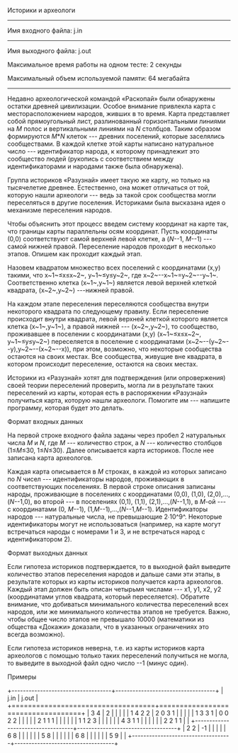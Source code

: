 Историки и археологи

  -----------------------------------------------------------------------
  Имя входного файла:                                j.in
  -------------------------------------------------- --------------------
  Имя выходного файла:                               j.out

  Максимальное время работы на одном тесте:          2 секунды

  Максимальный объем используемой памяти:            64 мегабайта

                                                     
  -----------------------------------------------------------------------

Недавно археологической командой «Раскопай» были обнаружены остатки
древней цивилизации. Особое внимание привлекла карта с
месторасположением народов, живших в то время. Карта представляет собой
прямоугольный лист, разлинованный горизонтальными линиями на *M* полос и
вертикальными линиями на *N* столбцов. Таким образом формируются
*M*\**N* клеток --- древних поселений, которые заселялись сообществами.
В каждой клетке этой карты написано натуральное число --- идентификатор
народа, к которому принадлежит это сообщество людей (рукопись с
соответствием между идентификаторами и народами также была обнаружена).

Группа историков «Разузнай» имеет такую же карту, но только на
тысячелетие древнее. Естественно, она может отличаться от той, которую
нашли археологи --- ведь за такой срок сообщества могли переселяться в
другие поселения. Историками была высказана идея о механизме переселения
народов.

Чтобы объяснить этот процесс введем систему координат на карте так, что
границы карты параллельны осям координат. Пусть координаты (0,0)
соответствуют самой верхней левой клетке, а (*N*--1, *M*--1) --- самой
нижней правой. Переселение народов проходит в несколько этапов. Опишем
как проходит каждый этап.

Назовем квадратом множество всех поселений с координатами (x,y) такими,
что x~1~≤x≤x~2~, y~1~≤y≤y~2~, где x~2~--x~1~=y~2~--y~1~. Соответственно
клетка (x~1~,y~1~) является левой верхней клеткой квадрата, (x~2~,y~2~)
---нижней правой.

На каждом этапе переселения переселяются сообщества внутри некоторого
квадрата по следующему правилу. Если переселение происходит внутри
квадрата, левой верхней клеткой которого является клетка (x~1~,y~1~), а
правой нижней --- (x~2~,y~2~), то сообщество, проживавшее в поселении с
координатами (x,y) (x~1~≤x≤x~2~, y~1~≤y≤y~2~) переселяется в поселение с
координатами (x~2~--(y~2~--y),y~2~--(x~2~--x)), при этом, возможно, что
некоторые сообщества остаются на своих местах. Все сообщества, живущие
вне квадрата, в котором происходит переселение, остаются на своих
местах.

Историки из «Разузнай» хотят для подтверждения (или опровержения) своей
теории переселений проверить, могла ли в результате таких переселений из
карты, которая есть в распоряжении «Разузнай» получиться карта, которую
нашли археологи. Помогите им --- напишите программу, которая будет это
делать.

Формат входных данных

На первой строке входного файла заданы через пробел 2 натуральных числа
*M* и *N*, где *M* --- количество строк, а *N* --- количество столбцов
(1≤*M*≤30, 1≤*N*≤30). Далее описывается карта историков. После нее
записана карта археологов.

Каждая карта описывается в *M* строках, в каждой из которых записано по
*N* чисел --- идентификаторы народов, проживающих в соответствующих
поселениях. В первой строке описания записаны народы, проживающие в
поселениях с координатами (0,0), (1,0), (2,0),...,(*N*--1,0), во второй
--- в поселениях (0,1), (1,1), (2,1),...,(*N*--1,1), в *M*-ой --- с
координатами (0, *M*--1), (1,*M*--1),...,(*N*--1,*M*--1). Идентификаторы
народов --- натуральные числа, не превышающие 2∙10^9^. Некоторые
идентификаторы могут не использоваться (например, на карте могут
встречаться народы с номерами 1 и 3, и не встречаться народ с
идентификатором 2).

Формат выходных данных

Если гипотеза историков подтверждается, то в выходной файл выведите
количество этапов переселения народов и дальше сами эти этапы, в
результате которых из карты историков получается карта археологов.
Каждый этап должен быть описан четырьмя числами --- x1, y1, x2, y2
(координатами углов квадрата, который переселяется). Обратите внимание,
что добиваться минимального количества переселений всех народов, или же
минимального количества этапов не требуется. Важно, чтобы общее число
этапов не превышало 10000 (математики из общества «Докажи» доказали, что
в указанных ограничениях это всегда возможно).

Если гипотеза историков неверна, т.е. из карты историков карта
археологов с помощью только таких переселений получиться не могла, то
выведите в выходной файл одно число --1 (минус один).

Примеры

+-----------------------------------+-----------------------------------+
| j.in                              | j.out                             |
+===================================+===================================+
| 3 4                               | 2                                 |
|                                   |                                   |
| 1 4 2 2                           | 2 0 3 1                           |
|                                   |                                   |
| 1 3 3 1                           | 0 0 2 2                           |
|                                   |                                   |
| 2 1 1 1                           |                                   |
|                                   |                                   |
| 1 1 2 3                           |                                   |
|                                   |                                   |
| 4 3 1 1                           |                                   |
|                                   |                                   |
| 2 2 1 1                           |                                   |
+-----------------------------------+-----------------------------------+
| 2 2                               | -1                                |
|                                   |                                   |
| 6 8                               |                                   |
|                                   |                                   |
| 5 8                               |                                   |
|                                   |                                   |
| 6 8                               |                                   |
|                                   |                                   |
| 5 9                               |                                   |
+-----------------------------------+-----------------------------------+
